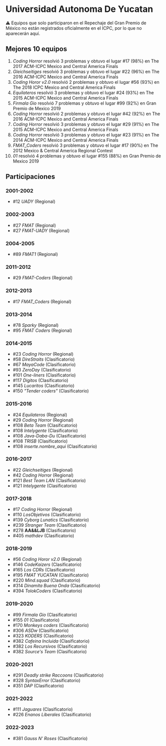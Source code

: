 # Universidad Autonoma De Yucatan

:warning: Equipos que solo participaron en el Repechaje del Gran Premio de México no están registrados oficialmente en el ICPC, por lo que no aparecerán aquí.

## Mejores 10 equipos

1. _Coding Horror_ resolvió 3 problemas y obtuvo el lugar #17 (98%) en The 2017 ACM-ICPC Mexico and Central America Finals
1. _Gleichseitiges_ resolvió 3 problemas y obtuvo el lugar #22 (96%) en The 2016 ACM-ICPC Mexico and Central America Finals
1. _Coding Horor v2.0_ resolvió 2 problemas y obtuvo el lugar #56 (93%) en The 2018 ICPC Mexico and Central America Finals
1. _Equilateros_ resolvió 3 problemas y obtuvo el lugar #24 (93%) en The 2015 ACM-ICPC Mexico and Central America Finals
1. _Firmala Gio_ resolvió 7 problemas y obtuvo el lugar #99 (92%) en Gran Premio de Mexico 2019
1. _Coding Horror_ resolvió 2 problemas y obtuvo el lugar #42 (92%) en The 2016 ACM-ICPC Mexico and Central America Finals
1. _Coding Horror_ resolvió 3 problemas y obtuvo el lugar #29 (91%) en The 2015 ACM-ICPC Mexico and Central America Finals
1. _Coding Horror_ resolvió 3 problemas y obtuvo el lugar #23 (91%) en The 2014 ACM-ICPC Mexico and Central America Finals
1. _FMAT_Coders_ resolvió 3 problemas y obtuvo el lugar #17 (90%) en The 2012 Mexico & Central America Regional Contest
1. _01_ resolvió 4 problemas y obtuvo el lugar #155 (88%) en Gran Premio de Mexico 2019

## Participaciones

### 2001-2002

- #12 _UADY_ (Regional)

### 2002-2003

- #27 _FMAT_ (Regional)
- #27 _FMAT-UADY_ (Regional)

### 2004-2005

- #89 _FMAT1_ (Regional)

### 2011-2012

- #29 _FMAT-Coders_ (Regional)

### 2012-2013

- #17 _FMAT_Coders_ (Regional)

### 2013-2014

- #78 _Sparky_ (Regional)
- #95 _FMAT Coders_ (Regional)

### 2014-2015

- #23 _Coding Horror_ (Regional)
- #58 _DireStraits_ (Clasificatorio)
- #67 _MayaCode_ (Clasificatorio)
- #93 _ZeroDay_ (Clasificatorio)
- #101 _One-liners_ (Clasificatorio)
- #117 _Digitos_ (Clasificatorio)
- #145 _Lucaritos_ (Clasificatorio)
- #150 _"Tender coders"_ (Clasificatorio)

### 2015-2016

- #24 _Equilateros_ (Regional)
- #29 _Coding Horror_ (Regional)
- #108 _Beta Team_ (Clasificatorio)
- #108 _Intelygente_ (Clasificatorio)
- #108 _Java-Daba-Du_ (Clasificatorio)
- #108 _TRISB_ (Clasificatorio)
- #108 _inserte.nombre_aqui_ (Clasificatorio)

### 2016-2017

- #22 _Gleichseitiges_ (Regional)
- #42 _Coding Horror_ (Regional)
- #121 _Best Team LAN_ (Clasificatorio)
- #121 _Intelygente_ (Clasificatorio)

### 2017-2018

- #17 _Coding Horror_ (Regional)
- #110 _LosObjetivos_ (Clasificatorio)
- #139 _Cyborg Lunatics_ (Clasificatorio)
- #239 _Stranger Team_ (Clasificatorio)
- #278 __AA&&LJB__ (Clasificatorio)
- #405 _mathdev_ (Clasificatorio)

### 2018-2019

- #56 _Coding Horor v2.0_ (Regional)
- #146 _CodeKaizers_ (Clasificatorio)
- #165 _Los CDRs_ (Clasificatorio)
- #195 _FMAT YUCATAN_ (Clasificatorio)
- #220 _Mind.squad_ (Clasificatorio)
- #314 _Dinamita Buena Onda_ (Clasificatorio)
- #394 _TolokCoders_ (Clasificatorio)

### 2019-2020

- #99 _Firmala Gio_ (Clasificatorio)
- #155 _01_ (Clasificatorio)
- #170 _Monkeys coders_ (Clasificatorio)
- #306 _ASDw_ (Clasificatorio)
- #323 _KODERS_ (Clasificatorio)
- #382 _Cafeina Incluida_ (Clasificatorio)
- #382 _Los Recursivos_ (Clasificatorio)
- #382 _Source's Team_ (Clasificatorio)

### 2020-2021

- #291 _Deadly strike Raccoons_ (Clasificatorio)
- #328 _SyntaxError_ (Clasificatorio)
- #351 _DAP_ (Clasificatorio)

### 2021-2022

- #111 _Jaguares_ (Clasificatorio)
- #226 _Enanos Liberales_ (Clasificatorio)

### 2022-2023

- #381 _Gauss N' Roses_ (Clasificatorio)



